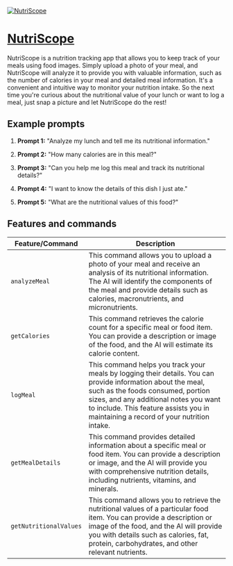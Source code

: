 [![NutriScope](https://files.oaiusercontent.com/file-vamwaO31kRvmmLv7c9CeutGb?se=2123-10-18T14%3A32%3A01Z&sp=r&sv=2021-08-06&sr=b&rscc=max-age%3D31536000%2C%20immutable&rscd=attachment%3B%20filename%3D7c91d54c-4a97-438d-bb23-ad45be6c836d.png&sig=GeV7AKzRDtzqx7Hn/rTN4VtdpSd%2BD6mT0%2B2PRMqV9K8%3D)](https://chat.openai.com/g/g-H6D9u9FHD-nutriscope)

# [NutriScope](https://chat.openai.com/g/g-H6D9u9FHD-nutriscope)

NutriScope is a nutrition tracking app that allows you to keep track of your meals using food images. Simply upload a photo of your meal, and NutriScope will analyze it to provide you with valuable information, such as the number of calories in your meal and detailed meal information. It's a convenient and intuitive way to monitor your nutrition intake. So the next time you're curious about the nutritional value of your lunch or want to log a meal, just snap a picture and let NutriScope do the rest!

## Example prompts

1. **Prompt 1:** "Analyze my lunch and tell me its nutritional information."

2. **Prompt 2:** "How many calories are in this meal?"

3. **Prompt 3:** "Can you help me log this meal and track its nutritional details?"

4. **Prompt 4:** "I want to know the details of this dish I just ate."

5. **Prompt 5:** "What are the nutritional values of this food?"

## Features and commands

| Feature/Command | Description |
| --- | --- |
| `analyzeMeal` | This command allows you to upload a photo of your meal and receive an analysis of its nutritional information. The AI will identify the components of the meal and provide details such as calories, macronutrients, and micronutrients. |
| `getCalories` | This command retrieves the calorie count for a specific meal or food item. You can provide a description or image of the food, and the AI will estimate its calorie content. |
| `logMeal` | This command helps you track your meals by logging their details. You can provide information about the meal, such as the foods consumed, portion sizes, and any additional notes you want to include. This feature assists you in maintaining a record of your nutrition intake. |
| `getMealDetails` | This command provides detailed information about a specific meal or food item. You can provide a description or image, and the AI will provide you with comprehensive nutrition details, including nutrients, vitamins, and minerals. |
| `getNutritionalValues` | This command allows you to retrieve the nutritional values of a particular food item. You can provide a description or image of the food, and the AI will provide you with details such as calories, fat, protein, carbohydrates, and other relevant nutrients. |
